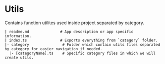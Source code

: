 # Utils

Contains function utilites used inside project separated by category.

```
| readme.md              # App description or app specific information.
| index.ts               # Exports everything from `category` folder.
|- category               # Folder which contain utils files separated by category for easier navigation if needed.
  |- [categoryName].ts    # Specific category files in which we will create utils.
```
